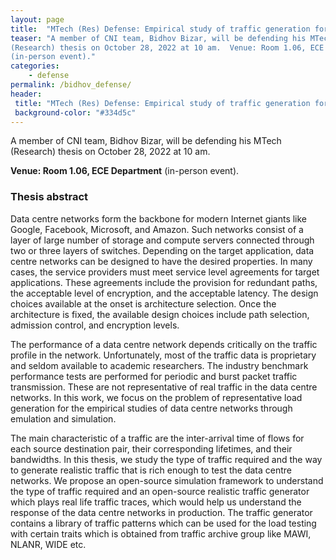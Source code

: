 ```yaml
---
layout: page
title:  "MTech (Res) Defense: Empirical study of traffic generation for data centre networks"
teaser: "A member of CNI team, Bidhov Bizar, will be defending his MTech
(Research) thesis on October 28, 2022 at 10 am.  Venue: Room 1.06, ECE Department
(in-person event)."
categories:
    - defense
permalink: /bidhov_defense/
header:
 title: "MTech (Res) Defense: Empirical study of traffic generation for data centre networks"
 background-color: "#334d5c"
---
```


A member of CNI team, Bidhov Bizar, will be defending his MTech
(Research) thesis on October 28, 2022 at 10 am.

**Venue: Room 1.06, ECE Department** (in-person event).

### Thesis abstract
Data centre networks form the backbone for modern Internet giants like Google, Facebook, Microsoft, and Amazon. Such networks consist of a layer of large number of storage and compute servers connected through two or three layers of switches. Depending on the target application, data centre networks can be designed to have the desired properties. In many cases, the service providers must meet service level agreements for target applications. These agreements include the provision for redundant paths, the acceptable level of encryption, and the acceptable latency. The design choices available at the onset is architecture selection. Once the architecture is fixed, the available design choices include path selection, admission control,  and encryption levels.

The performance of a data centre network depends critically on the traffic profile in the network. Unfortunately, most of the traffic data is proprietary and seldom available to academic researchers. The industry benchmark performance tests are performed for periodic and burst packet traffic transmission. These are not representative of real traffic in the data centre networks. In this work, we focus on the problem of representative load generation for the empirical studies of data centre networks through emulation and simulation.
 
The main characteristic of a traffic are the inter-arrival time of flows for each source destination pair, their corresponding lifetimes, and their bandwidths. In this thesis, we study the type of traffic required and the way to generate realistic traffic that is rich enough to test the data centre networks. We propose an open-source simulation framework to understand the type of traffic required and an open-source realistic traffic generator which plays real life traffic traces, which would help us understand the response of the data centre networks in production. The traffic generator contains a library of traffic patterns which can be used for the load testing with certain traits which is obtained from traffic archive group like MAWI, NLANR, WIDE etc.

